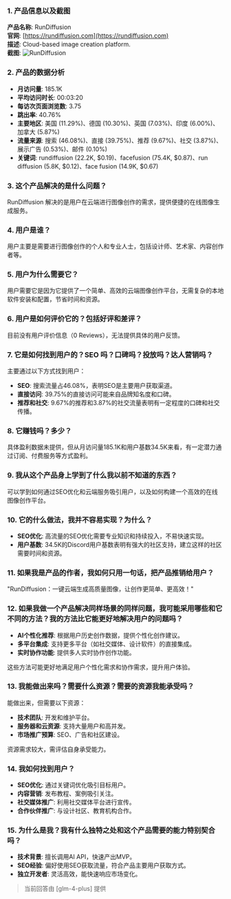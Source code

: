 ### 1. 产品信息以及截图

**产品名称**: RunDiffusion  
**官网**: [https://rundiffusion.com](https://rundiffusion.com)  
**描述**: Cloud-based image creation platform.  
**截图**: ![RunDiffusion](https://cdn-images.toolify.ai/image/9f6648d66de7900c8ee686f235dad989.jpeg)

### 2. 产品的数据分析

- **月访问量**: 185.1K
- **平均访问时长**: 00:03:20
- **每访次页面浏览数**: 3.75
- **跳出率**: 40.76%
- **主要地区**: 美国 (11.29%)、德国 (10.30%)、英国 (7.03%)、印度 (6.00%)、加拿大 (5.87%)
- **流量来源**: 搜索 (46.08%)、直接 (39.75%)、推荐 (9.67%)、社交 (3.87%)、展示广告 (0.53%)、邮件 (0.10%)
- **关键词**: rundiffusion (22.2K, $0.19)、facefusion (75.4K, $0.87)、run diffusion (5.8K, $0.12)、face fusion (14.9K, $0.67)

### 3. 这个产品解决的是什么问题？

RunDiffusion 解决的是用户在云端进行图像创作的需求，提供便捷的在线图像生成服务。

### 4. 用户是谁？

用户主要是需要进行图像创作的个人和专业人士，包括设计师、艺术家、内容创作者等。

### 5. 用户为什么需要它？

用户需要它是因为它提供了一个简单、高效的云端图像创作平台，无需复杂的本地软件安装和配置，节省时间和资源。

### 6. 用户是如何评价它的？包括好评和差评？

目前没有用户评价信息（0 Reviews），无法提供具体的用户反馈。

### 7. 它是如何找到用户的？SEO 吗？口碑吗？投放吗？达人营销吗？

主要通过以下方式找到用户：
- **SEO**: 搜索流量占46.08%，表明SEO是主要用户获取渠道。
- **直接访问**: 39.75%的直接访问可能来自品牌知名度和口碑。
- **推荐和社交**: 9.67%的推荐和3.87%的社交流量表明有一定程度的口碑和社交传播。

### 8. 它赚钱吗？多少？

具体盈利数据未提供，但从月访问量185.1K和用户基数34.5K来看，有一定潜力通过订阅、付费服务等方式盈利。

### 9. 我从这个产品身上学到了什么我以前不知道的东西？

可以学到如何通过SEO优化和云端服务吸引用户，以及如何构建一个高效的在线图像创作平台。

### 10. 它的什么做法，我并不容易实现？为什么？

- **SEO优化**: 高流量的SEO优化需要专业知识和持续投入，不易快速实现。
- **用户基数**: 34.5K的Discord用户基数表明有强大的社区支持，建立这样的社区需要时间和资源。

### 11. 如果我是产品的作者，我如何只用一句话，把产品推销给用户？

"RunDiffusion：一键云端生成高质量图像，让创作更简单、更高效！"

### 12. 如果我做一个产品解决同样场景的同样问题，我可能采用哪些和它不同的方法？我的方法比它能更好地解决用户的问题吗？

- **AI个性化推荐**: 根据用户历史创作数据，提供个性化创作建议。
- **多平台集成**: 支持更多平台（如社交媒体、设计软件）的直接集成。
- **实时协作功能**: 提供多人实时协作创作功能。

这些方法可能更好地满足用户个性化需求和协作需求，提升用户体验。

### 13. 我能做出来吗？需要什么资源？需要的资源我能承受吗？

能做出来，但需要以下资源：
- **技术团队**: 开发和维护平台。
- **服务器和云资源**: 支持大量用户和高并发。
- **市场推广预算**: SEO、广告和社区建设。

资源需求较大，需评估自身承受能力。

### 14. 我如何找到用户？

- **SEO优化**: 通过关键词优化吸引目标用户。
- **内容营销**: 发布教程、案例吸引关注。
- **社交媒体推广**: 利用社交媒体平台进行宣传。
- **合作伙伴推广**: 与设计社区、教育机构合作。

### 15. 为什么是我？我有什么独特之处和这个产品需要的能力特别契合吗？

- **技术背景**: 擅长调用AI API，快速产出MVP。
- **SEO经验**: 偏好使用SEO获取流量，符合产品主要用户获取方式。
- **独立开发者**: 灵活高效，能快速响应市场变化。

> 当前回答由 [glm-4-plus] 提供